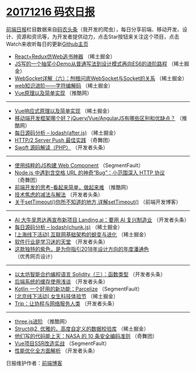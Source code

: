 # [20171216 码农日报](http://hao.caibaojian.com/date/2017/12/16)

[前端日报](http://caibaojian.com/c/news)栏目数据来自[码农头条](http://hao.caibaojian.com/)（我开发的爬虫），每日分享前端、移动开发、设计、资源和资讯等，为开发者提供动力，点击Star按钮来关注这个项目，点击Watch来收听每日的更新[Github主页](https://github.com/kujian/frontendDaily)
* [React+Redux仿Web追书神器](http://hao.caibaojian.com/59787.html) （稀土掘金）
* [JS写的一个抽奖小Demo从普通写法到设计模式再向ES6的进阶路程](http://hao.caibaojian.com/59793.html) （稀土掘金）
* [WebSocket详解（六）：刨根问底WebSocket与Socket的关系](http://hao.caibaojian.com/59783.html) （稀土掘金）
* [web知识进阶——字符编解码](http://hao.caibaojian.com/59794.html) （稀土掘金）
* [Vue原理以及简单实现](http://hao.caibaojian.com/59769.html) （推酷网）

***
* [Vue响应式原理以及简单实现](http://hao.caibaojian.com/59791.html) （稀土掘金）
* [移动端开发框架哪个好？jQuery/Vue/AngularJS有哪些区别和优缺点？](http://hao.caibaojian.com/59765.html) （推酷网）
* [每日源码分析 &#8211; lodash(after.js)](http://hao.caibaojian.com/59785.html) （稀土掘金）
* [HTTP/2 Server Push 最佳实践](http://hao.caibaojian.com/59744.html) （奇舞团）
* [Swoft 源码解读（PHP）](http://hao.caibaojian.com/59691.html) （开发者头条）

***
* [使用纯粹的JS构建 Web Component](http://hao.caibaojian.com/59756.html) （SegmentFault）
* [Node.js 中遇到含空格 URL 的神奇“Bug”：小范围深入 HTTP 协议](http://hao.caibaojian.com/59748.html) （奇舞团）
* [前端开发的思考&#8211;看起来简单，做起来难](http://hao.caibaojian.com/59771.html) （推酷网）
* [技术焦虑的减法与解法](http://hao.caibaojian.com/59688.html) （开发者头条）
* [关于setTimeout()你所不知道的地方,详解setTimeout()](http://hao.caibaojian.com/59829.html) （前端开发博客）

***
* [AI 大牛吴恩达再宣布新项目 Landing.ai：要用 AI 复兴制造业](http://hao.caibaojian.com/59710.html) （开发者头条）
* [每日源码分析 &#8211; lodash(chunk.js)](http://hao.caibaojian.com/59784.html) （稀土掘金）
* [[上海线下活动] 互联网基础架构的蜕变与进化](http://hao.caibaojian.com/59795.html) （稀土掘金）
* [软件行业是学习迷的天堂](http://hao.caibaojian.com/59700.html) （开发者头条）
* [这款独特的紫色，是为你指引2018年设计方向的年度潘通色](http://hao.caibaojian.com/59831.html) （优秀网页设计）

***
* [以太坊智能合约编程语言 Solidity（三）：函数类型](http://hao.caibaojian.com/59711.html) （开发者头条）
* [后端系统的缓存使用浅谈](http://hao.caibaojian.com/59690.html) （开发者头条）
* [Kotlin 一个好用的新功能：Parcelize](http://hao.caibaojian.com/59755.html) （SegmentFault）
* [[北京线下活动] 女生科技体验节](http://hao.caibaojian.com/59796.html) （稀土掘金）
* [Trip：让协程与网络服务人类](http://hao.caibaojian.com/59701.html) （开发者头条）

***
* [three.js进阶](http://hao.caibaojian.com/59766.html) （推酷网）
* [Struct@2, 优雅的，高度自定义的数据校验库](http://hao.caibaojian.com/59786.html) （稀土掘金）
* [他们写的代码能上天：NASA 的 10 条安全编码准则](http://hao.caibaojian.com/59745.html) （奇舞团）
* [Vue项目SSR改造实战](http://hao.caibaojian.com/59757.html) （SegmentFault）
* [性能优化全方面解析](http://hao.caibaojian.com/59703.html) （开发者头条）

日报维护作者：[前端博客](http://caibaojian.com/) 